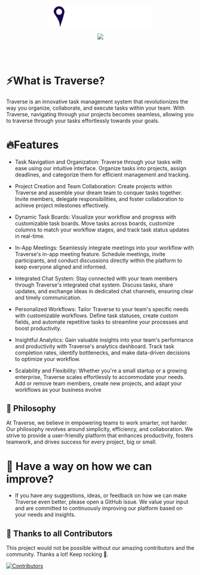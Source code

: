 
<p align="center"><img align="center" width="280" src="./public/logo.svg"/></p>
<!-- <p align="center"><img align="center" width="280" src="./.github/logo-light.svg#gh-light-mode-only"/></p> -->
<p align="center">
  <img src="https://skillicons.dev/icons?i=next,ts,sass" />
  <br/>
</p>
<br/><br/>

# ⚡What is Traverse?

Traverse is an innovative task management system that revolutionizes the way you organize, collaborate, and execute tasks within your team. With Traverse, navigating through your projects becomes seamless, allowing you to traverse through your tasks effortlessly towards your goals.

# 🔥Features

- Task Navigation and Organization: Traverse through your tasks with ease using our intuitive interface. Organize tasks into projects, assign deadlines, and categorize them for efficient management and tracking.

- Project Creation and Team Collaboration: Create projects within Traverse and assemble your dream team to conquer tasks together. Invite members, delegate responsibilities, and foster collaboration to achieve project milestones effectively.

- Dynamic Task Boards: Visualize your workflow and progress with customizable task boards. Move tasks across boards, customize columns to match your workflow stages, and track task status updates in real-time.

- In-App Meetings: Seamlessly integrate meetings into your workflow with Traverse's in-app meeting feature. Schedule meetings, invite participants, and conduct discussions directly within the platform to keep everyone aligned and informed.

- Integrated Chat System: Stay connected with your team members through Traverse's integrated chat system. Discuss tasks, share updates, and exchange ideas in dedicated chat channels, ensuring clear and timely communication.

- Personalized Workflows: Tailor Traverse to your team's specific needs with customizable workflows. Define task statuses, create custom fields, and automate repetitive tasks to streamline your processes and boost productivity.

- Insightful Analytics: Gain valuable insights into your team's performance and productivity with Traverse's analytics dashboard. Track task completion rates, identify bottlenecks, and make data-driven decisions to optimize your workflow.

- Scalability and Flexibility: Whether you're a small startup or a growing enterprise, Traverse scales effortlessly to accommodate your needs. Add or remove team members, create new projects, and adapt your workflows as your business evolve

## 🍄 Philosophy

At Traverse, we believe in empowering teams to work smarter, not harder. Our philosophy revolves around simplicity, efficiency, and collaboration. We strive to provide a user-friendly platform that enhances productivity, fosters teamwork, and drives success for every project, big or small.



# 🧬 Have a way on how we can improve?

- If you have any suggestions, ideas, or feedback on how we can make Traverse even better, please open a GitHub issue. We value your input and are committed to continuously improving our platform based on your needs and insights.




## 🤝 Thanks to all Contributors
This project would not be possible without our amazing contributors and the community. Thanks a lot! Keep rocking 🍻.

[![Contributors](https://contrib.rocks/image?repo=De-Project-Company/task-manager)](https://github.com/De-Project-Company/task-manager/graphs/contributors)

